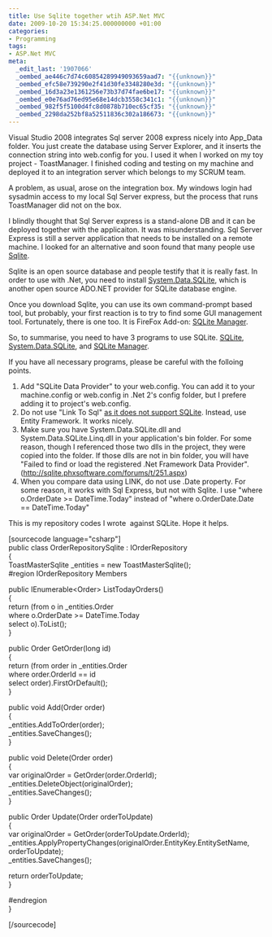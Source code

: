 ```yaml
---
title: Use Sqlite together wtih ASP.Net MVC
date: 2009-10-20 15:34:25.000000000 +01:00
categories:
- Programming
tags:
- ASP.Net MVC
meta:
  _edit_last: '1907066'
  _oembed_ae446c7d74c60854289949093659aad7: "{{unknown}}"
  _oembed_efc58e739290e2f41d30fe3348280e3d: "{{unknown}}"
  _oembed_16d3a23e1361256e73b37d74fae6be17: "{{unknown}}"
  _oembed_e0e76ad76ed95e68e14dcb3558c341c1: "{{unknown}}"
  _oembed_982f5f5100d4fc8d0878b710ec65cf35: "{{unknown}}"
  _oembed_2298da252bf8a52511836c302a186673: "{{unknown}}"
---
```

<p>Visual Studio 2008 integrates Sql server 2008 express nicely into App_Data folder. You just create the database using Server Explorer, and it inserts the connection string into web.config for you. I used it when I worked on my toy project - ToastManager. I finished coding and testing on my machine and deployed it to an integration server which belongs to my SCRUM team.</p>
<p>A problem, as usual, arose on the integration box. My windows login had sysadmin access to my local Sql Server express, but the process that runs ToastManager did not on the box.</p>
<p>I blindly thought that Sql Server express is a stand-alone DB and it can be deployed together with the applicaiton. It was misunderstanding. Sql Server Express is still a server application that needs to be installed on a remote machine. I looked for an alternative and soon found that many people use <a href="http://www.sqlite.org/">Sqlite</a>.</p>
<p>Sqlite is an open source database and people testify that it is really fast. In order to use with .Net, you need to install <a href="http://sqlite.phxsoftware.com/">System.Data.SQLite</a>, which is another open source ADO.NET provider for SQLite database engine.</p>
<p>Once you download Sqlite, you can use its own command-prompt based tool, but probably, your first reaction is to try to find some GUI management tool. Fortunately, there is one too. It is FireFox Add-on: <a href="https://addons.mozilla.org/en-US/firefox/addon/5817">SQLite Manager</a>.</p>
<p>So, to summarise, you need to have 3 programs to use SQLite. <a href="http://www.sqlite.org/">SQLite</a>, <a href="http://sqlite.phxsoftware.com/">System.Data.SQLite</a>, and <a href="https://addons.mozilla.org/en-US/firefox/addon/5817">SQLite Manager</a>.</p>
<p>If you  have all necessary programs, please be careful with the folloing points.</p>
<ol>
<li>Add "SQLite Data Provider" to your web.config. You can add it to your machine.config or web.config in .Net 2's config folder, but I prefere adding it to project's web.config.</li>
<li>Do not use "Link To Sql" <a href="http://stackoverflow.com/questions/1500941/is-linq-to-sql-sqlite-net-stored-procedures-visual-studio-2008-possible">as it does not support SQLite</a>. Instead, use Entity Framework. It works nicely.</li>
<li>Make sure you have System.Data.SQLite.dll and System.Data.SQLite.Linq.dll in your application's bin folder. For some reason, though I referenced those two dlls in the project, they were copied into the folder. If those dlls are not in bin folder, you will have "Failed to find or load the registered .Net Framework Data Provider". (<a href="http://">http://sqlite.phxsoftware.com/forums/t/251.aspx</a>)</li>
<li>When you compare data using LINK, do not use .Date property. For some reason, it works with Sql Express, but not with Sqlite. I use "where o.OrderDate &gt;= DateTime.Today" instead of "where o.OrderDate.Date == DateTime.Today"</li>
</ol>
<p>This is my repository codes I wrote  against SQLite. Hope it helps.</p>
<p>[sourcecode language="csharp"]<br />
public class OrderRepositorySqlite : IOrderRepository<br />
{<br />
    ToastMasterSqlite _entities = new ToastMasterSqlite();<br />
    #region IOrderRepository Members</p>
<p>    public IEnumerable&lt;Order&gt; ListTodayOrders()<br />
    {<br />
        return (from o in _entities.Order<br />
                where o.OrderDate &gt;= DateTime.Today<br />
                select o).ToList();<br />
    }</p>
<p>    public Order GetOrder(long id)<br />
    {<br />
        return (from order in _entities.Order<br />
                where order.OrderId == id<br />
                select order).FirstOrDefault();<br />
    }</p>
<p>    public void Add(Order order)<br />
    {<br />
        _entities.AddToOrder(order);<br />
        _entities.SaveChanges();<br />
    }</p>
<p>    public void Delete(Order order)<br />
    {<br />
        var originalOrder = GetOrder(order.OrderId);<br />
        _entities.DeleteObject(originalOrder);<br />
        _entities.SaveChanges();<br />
    }</p>
<p>    public Order Update(Order orderToUpdate)<br />
    {<br />
        var originalOrder = GetOrder(orderToUpdate.OrderId);<br />
        _entities.ApplyPropertyChanges(originalOrder.EntityKey.EntitySetName, orderToUpdate);<br />
        _entities.SaveChanges();</p>
<p>        return orderToUpdate;<br />
    }</p>
<p>    #endregion<br />
}</p>
<p>[/sourcecode]</p>
